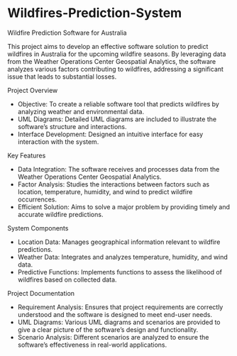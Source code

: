 # Wildfires-Prediction-System

Wildfire Prediction Software for Australia

This project aims to develop an effective software solution to predict wildfires in Australia for the upcoming wildfire seasons. By leveraging data from the Weather Operations Center Geospatial Analytics, the software analyzes various factors contributing to wildfires, addressing a significant issue that leads to substantial losses.

Project Overview
- Objective: To create a reliable software tool that predicts wildfires by analyzing weather and environmental data.
- UML Diagrams: Detailed UML diagrams are included to illustrate the software’s structure and interactions.
- Interface Development: Designed an intuitive interface for easy interaction with the system.

Key Features
- Data Integration: The software receives and processes data from the Weather Operations Center Geospatial Analytics.
- Factor Analysis: Studies the interactions between factors such as location, temperature, humidity, and wind to predict wildfire occurrences.
- Efficient Solution: Aims to solve a major problem by providing timely and accurate wildfire predictions.

System Components
- Location Data: Manages geographical information relevant to wildfire predictions.
- Weather Data: Integrates and analyzes temperature, humidity, and wind data.
- Predictive Functions: Implements functions to assess the likelihood of wildfires based on collected data.

Project Documentation
- Requirement Analysis: Ensures that project requirements are correctly understood and the software is designed to meet end-user needs.
- UML Diagrams: Various UML diagrams and scenarios are provided to give a clear picture of the software’s design and functionality.
- Scenario Analysis: Different scenarios are analyzed to ensure the software’s effectiveness in real-world applications.
